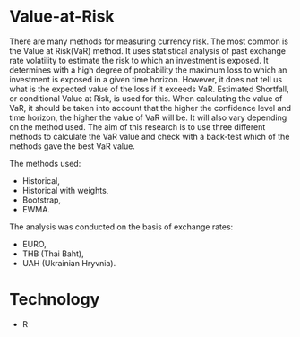 # Value-at-Risk

There are many methods for measuring currency risk. The most common is the Value at Risk(VaR) method. It uses statistical analysis of past exchange rate volatility to estimate the risk to which an investment is exposed. It determines with a high degree of probability the maximum loss to which an investment is exposed in a given time horizon. However, it does not tell us what is the expected value of the loss if it exceeds VaR. Estimated Shortfall, or conditional Value at Risk, is used for this. When calculating the value of VaR, it should be taken into account that the higher the confidence level and time horizon, the higher the value of VaR will be. It will also vary depending on the method used. The aim of this research is to use three different methods to calculate the VaR value and check with a back-test which of the methods gave the best VaR value.

The methods used:
- Historical,
- Historical with weights,
- Bootstrap,
- EWMA.

The analysis was conducted on the basis of exchange rates:
- EURO,
- THB (Thai Baht),
- UAH (Ukrainian Hryvnia).

# Technology
- R
